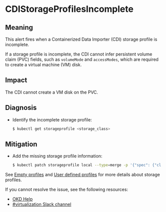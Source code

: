# CDIStorageProfilesIncomplete
<!-- Edited by davozeni, 10 Nov 2022 -->

## Meaning

This alert fires when a Containerized Data Importer (CDI) storage profile is incomplete.

If a storage profile is incomplete, the CDI cannot infer persistent volume claim (PVC) fields, such as `volumeMode` and  `accessModes`, which are required to create a virtual machine (VM) disk.

## Impact

The CDI cannot create a VM disk on the PVC.

## Diagnosis

- Identify the incomplete storage profile:

  ```bash
  $ kubectl get storageprofile <storage_class>
  ```

## Mitigation

- Add the missing storage profile information:

  ```bash
  $ kubectl patch storageprofile local --type=merge -p '{"spec": {"claimPropertySets": [{"accessModes": ["ReadWriteOnce"], "volumeMode": "Filesystem"}]}}'
  ```

<!--USstart-->
See [Empty profiles](https://github.com/kubevirt/containerized-data-importer/blob/main/doc/storageprofile.md#empty-storage-profile) and
[User defined profiles](https://github.com/kubevirt/containerized-data-importer/blob/main/doc/storageprofile.md#user-defined-storage-profile) for more details about storage profiles.
<!--USend-->

<!--DS: If you cannot resolve the issue, log in to the link:https://access.redhat.com[Customer Portal] and open a support case, attaching the artifacts gathered during the Diagnosis procedure.-->
<!--USstart-->
If you cannot resolve the issue, see the following resources:

- [OKD Help](https://www.okd.io/help/)
- [#virtualization Slack channel](https://kubernetes.slack.com/channels/virtualization)
<!--USend-->